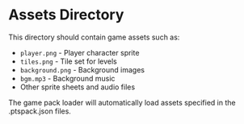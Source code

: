 # Assets Directory

This directory should contain game assets such as:

- `player.png` - Player character sprite
- `tiles.png` - Tile set for levels
- `background.png` - Background images
- `bgm.mp3` - Background music
- Other sprite sheets and audio files

The game pack loader will automatically load assets specified in the .ptspack.json files. 